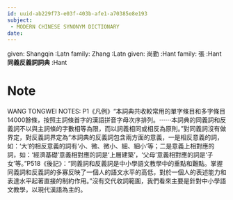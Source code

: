 ```yaml
---
id: uuid-ab229f73-e03f-403b-afe1-a70385e8e193
subject: 
 - MODERN CHINESE SYNONYM DICTIONARY
date: 
---
```


given: Shangqin :Latn
family: Zhang :Latn
given: 尚勤 :Hant
family: 張 :Hant
**同義反義詞詞典** :Hant
# Note
WANG TONGWEI NOTES: P1《凡例》“本詞典共收較常用的單字條目和多字條目14000餘條，按照主詞條首字的漢語拼音字母次序排列。⋯⋯本詞典的同義詞和反義詞不以與主詞條的字數相等為限，而以詞義相同或相反為原則。”對同義詞沒有做界定，對反義詞界定為“本詞典的反義詞包含兩方面的意義，一是相反意義的詞，如：‘大’的相反意義的詞有‘小、微、微小、細、細小’等；二是意義上相對應的詞，如：‘經濟基礎’意義相對應的詞是‘上層建築’，‘父母’意義相對應的詞是‘子女’等。”P518《後記》：“同義詞和反義詞是中小學語文教學中的重點和難點。掌握同義詞和反義詞的多寡反映了一個人的語文水平的高低，對於一個人的表述能力和表達水平起著直接的制約作用。”沒有交代收詞範圍，我們看來主要是針對中小學語文教學，以現代漢語為主的。